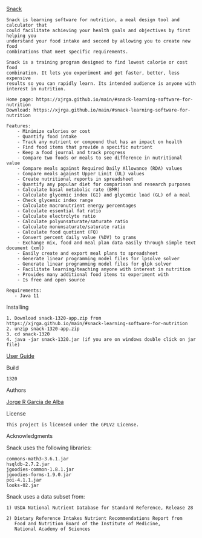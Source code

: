 [Snack](https://xjrga.github.io/main/#snack-learning-software-for-nutrition "Snack: Learning Software for Nutrition")

    Snack is learning software for nutrition, a meal design tool and calculator that
    could facilitate achieving your health goals and objectives by first helping you
    understand your food intake and second by allowing you to create new food
    combinations that meet specific requirements.

    Snack is a training program designed to find lowest calorie or cost food
    combination. It lets you experiment and get faster, better, less expensive
    results so you can rapidly learn. Its intended audience is anyone with
    interest in nutrition.

    Home page: https://xjrga.github.io/main/#snack-learning-software-for-nutrition
    Download: https://xjrga.github.io/main/#snack-learning-software-for-nutrition

    Features:
        - Minimize calories or cost
        - Quantify food intake
        - Track any nutrient or compound that has an impact on health
        - Find food items that provide a specific nutrient
        - Keep a food journal and track progress
        - Compare two foods or meals to see difference in nutritional value
        - Compare meals against Required Daily Allowance (RDA) values
        - Compare meals against Upper Limit (UL) values
        - Create nutritional reports in spreadsheet
        - Quantify any popular diet for comparison and research purposes
        - Calculate basal metabolic rate (BMR)
        - Calculate glycemic index (GI) and glycemic load (GL) of a meal
        - Check glycemic index range
        - Calculate macronutrient energy percentages
        - Calculate essential fat ratio
        - Calculate electrolyte ratio
        - Calculate polyunsaturate/saturate ratio
        - Calculate monunsaturate/saturate ratio
        - Calculate food quotient (FQ)
        - Convert percent daily value (%DV) to grams
        - Exchange mix, food and meal plan data easily through simple text document (xml)
        - Easily create and export meal plans to spreadsheet
        - Generate linear programming model files for lpsolve solver
        - Generate linear programming model files for glpk solver
        - Facilitate learning/teaching anyone with interest in nutrition
        - Provides many additional food items to experiment with
        - Is free and open source

    Requirements:
       - Java 11

Installing

    1. Download snack-1320-app.zip from https://xjrga.github.io/main/#snack-learning-software-for-nutrition
    2. unzip snack-1320-app.zip
    3. cd snack-1320
    4. java -jar snack-1320.jar (if you are on windows double click on jar file)

[User Guide](https://github.com/xjrga/snack/wiki "Snack: Learning Software for Nutrition")

Build

    1320

Authors

[Jorge R Garcia de Alba](https://xjrga.github.io "Snack: Learning Software for Nutrition")

License

    This project is licensed under the GPLV2 License.

Acknowledgments

Snack uses the following libraries:

    commons-math3-3.6.1.jar
    hsqldb-2.7.2.jar
    jgoodies-common-1.8.1.jar
    jgoodies-forms-1.9.0.jar
    poi-4.1.1.jar
    looks-02.jar

Snack uses a data subset from:

    1) USDA National Nutrient Database for Standard Reference, Release 28

    2) Dietary Reference Intakes Nutrient Recommendations Report from
       Food and Nutrition Board of the Institute of Medicine,
       National Academy of Sciences



